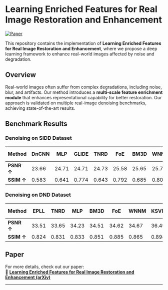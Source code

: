 # Learning Enriched Features for Real Image Restoration and Enhancement  

[![Paper](https://img.shields.io/badge/arXiv-2003.06792-b31b1b.svg)](https://arxiv.org/pdf/2003.06792)  

This repository contains the implementation of **Learning Enriched Features for Real Image Restoration and Enhancement**, where we propose a deep learning framework to enhance real-world images affected by noise and degradation.  

## Overview  

Real-world images often suffer from complex degradations, including noise, blur, and artifacts. Our method introduces a **multi-scale feature enrichment module** that enhances representational capability for better restoration. Our approach is validated on multiple real-image denoising benchmarks, achieving state-of-the-art results.  

## Benchmark Results  

### Denoising on SIDD Dataset  

| Method  | DnCNN | MLP | GLIDE | TNRD | FoE | BM3D | WNNM | NLM | KSVD | EPLL | CBDNet | RIDNet | VDN | **MIRNet (Ours)** |
|---------|--------|--------|--------|--------|--------|--------|--------|--------|--------|--------|--------|--------|--------|----------------|
| **PSNR ↑**  | 23.66 | 24.71 | 24.71 | 24.73 | 25.58 | 25.65 | 25.78 | 26.76 | 26.88 | 27.11 | 30.78 | 38.71 | 39.28 | **39.72** |
| **SSIM ↑**  | 0.583 | 0.641 | 0.774 | 0.643 | 0.792 | 0.685 | 0.809 | 0.699 | 0.842 | 0.870 | 0.754 | 0.914 | 0.909 | **0.959** |

### Denoising on DND Dataset  

| Method  | EPLL | TNRD | MLP | BM3D | FoE | WNNM | KSVD | MCWNNM | FFDNet+ | TWSC | CBDNet | RIDNet | VDN | **MIRNet (Ours)** |
|---------|--------|--------|--------|--------|--------|--------|--------|--------|--------|--------|--------|--------|--------|----------------|
| **PSNR ↑**  | 33.51 | 33.65 | 34.23 | 34.51 | 34.62 | 34.67 | 36.49 | 37.38 | 37.61 | 37.94 | 38.06 | 39.26 | 39.38 | **39.88** |
| **SSIM ↑**  | 0.824 | 0.831 | 0.833 | 0.851 | 0.885 | 0.865 | 0.898 | 0.929 | 0.942 | 0.940 | 0.942 | 0.953 | 0.952 | **0.956** |

## Paper  

For more details, check out our paper:  
📄 **[Learning Enriched Features for Real Image Restoration and Enhancement (arXiv)](https://arxiv.org/pdf/2003.06792)**  

---
